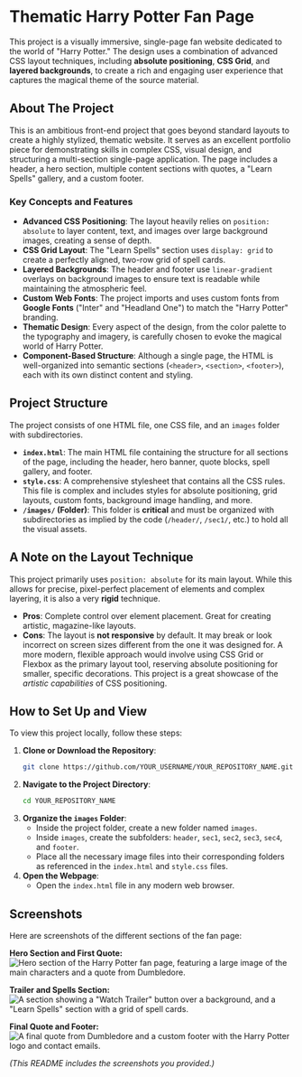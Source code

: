 # Thematic Harry Potter Fan Page

This project is a visually immersive, single-page fan website dedicated to the world of "Harry Potter." The design uses a combination of advanced CSS layout techniques, including **absolute positioning**, **CSS Grid**, and **layered backgrounds**, to create a rich and engaging user experience that captures the magical theme of the source material.

## About The Project

This is an ambitious front-end project that goes beyond standard layouts to create a highly stylized, thematic website. It serves as an excellent portfolio piece for demonstrating skills in complex CSS, visual design, and structuring a multi-section single-page application. The page includes a header, a hero section, multiple content sections with quotes, a "Learn Spells" gallery, and a custom footer.

### Key Concepts and Features

*   **Advanced CSS Positioning**: The layout heavily relies on `position: absolute` to layer content, text, and images over large background images, creating a sense of depth.
*   **CSS Grid Layout**: The "Learn Spells" section uses `display: grid` to create a perfectly aligned, two-row grid of spell cards.
*   **Layered Backgrounds**: The header and footer use `linear-gradient` overlays on background images to ensure text is readable while maintaining the atmospheric feel.
*   **Custom Web Fonts**: The project imports and uses custom fonts from **Google Fonts** ("Inter" and "Headland One") to match the "Harry Potter" branding.
*   **Thematic Design**: Every aspect of the design, from the color palette to the typography and imagery, is carefully chosen to evoke the magical world of Harry Potter.
*   **Component-Based Structure**: Although a single page, the HTML is well-organized into semantic sections (`<header>`, `<section>`, `<footer>`), each with its own distinct content and styling.

## Project Structure

The project consists of one HTML file, one CSS file, and an `images` folder with subdirectories.

*   **`index.html`**: The main HTML file containing the structure for all sections of the page, including the header, hero banner, quote blocks, spell gallery, and footer.
*   **`style.css`**: A comprehensive stylesheet that contains all the CSS rules. This file is complex and includes styles for absolute positioning, grid layouts, custom fonts, background image handling, and more.
*   **`/images/` (Folder)**: This folder is **critical** and must be organized with subdirectories as implied by the code (`/header/`, `/sec1/`, etc.) to hold all the visual assets.

## A Note on the Layout Technique

This project primarily uses `position: absolute` for its main layout. While this allows for precise, pixel-perfect placement of elements and complex layering, it is also a very **rigid** technique.

*   **Pros**: Complete control over element placement. Great for creating artistic, magazine-like layouts.
*   **Cons**: The layout is **not responsive** by default. It may break or look incorrect on screen sizes different from the one it was designed for. A more modern, flexible approach would involve using CSS Grid or Flexbox as the primary layout tool, reserving absolute positioning for smaller, specific decorations. This project is a great showcase of the *artistic capabilities* of CSS positioning.

## How to Set Up and View

To view this project locally, follow these steps:

1.  **Clone or Download the Repository**:
    ```sh
    git clone https://github.com/YOUR_USERNAME/YOUR_REPOSITORY_NAME.git
    ```
2.  **Navigate to the Project Directory**:
    ```sh
    cd YOUR_REPOSITORY_NAME
    ```
3.  **Organize the `images` Folder**:
    *   Inside the project folder, create a new folder named `images`.
    *   Inside `images`, create the subfolders: `header`, `sec1`, `sec2`, `sec3`, `sec4`, and `footer`.
    *   Place all the necessary image files into their corresponding folders as referenced in the `index.html` and `style.css` files.
4.  **Open the Webpage**:
    *   Open the `index.html` file in any modern web browser.

## Screenshots

Here are screenshots of the different sections of the fan page:

**Hero Section and First Quote:**
![Hero section of the Harry Potter fan page, featuring a large image of the main characters and a quote from Dumbledore.](https://i.imgur.com/uG96eE0.png)

**Trailer and Spells Section:**
![A section showing a "Watch Trailer" button over a background, and a "Learn Spells" section with a grid of spell cards.](https://i.imgur.com/R38gX5Q.png)

**Final Quote and Footer:**
![A final quote from Dumbledore and a custom footer with the Harry Potter logo and contact emails.](https://i.imgur.com/y1q8oQk.png)

*(This README includes the screenshots you provided.)*
```
